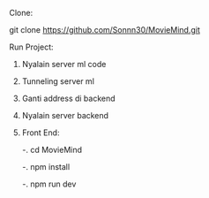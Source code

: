 Clone:

git clone https://github.com/Sonnn30/MovieMind.git

Run Project:
1. Nyalain server ml code
2. Tunneling server ml
3. Ganti address di backend
4. Nyalain server backend
5. Front End:
   
   -. cd MovieMind
   
   -. npm install
   
   -. npm run dev
